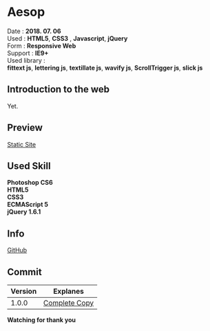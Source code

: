 # Aesop

Date : **2018. 07. 06**   
Used  : **HTML5**, **CSS3** , **Javascript**, **jQuery**   
Form : **Responsive Web**   
Support  : **IE9+**   
Used library :   
**fittext js**, **lettering js**, **textillate js**, **wavify js**, **ScrollTrigger js**, **slick js**   


## Introduction to the web

Yet.

## Preview
[Static Site](https://hankpark.github.io/Aesop/)

## Used Skill

**Photoshop CS6**   
**HTML5**   
**CSS3**   
**ECMAScript 5**   
**jQuery 1.6.1**


## Info

[GitHub](https://github.com/hankpark/)

## Commit

|Version| Explanes |
|--|--|
| 1.0.0 | [Complete Copy](https://github.com/hankpark/Aesop/commit/e3c9b941a0e18fc3e57e20f3d6c03c60a1ed0129) |


**Watching for thank you**
